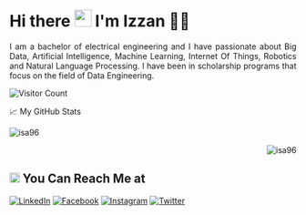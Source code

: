 
# Hi there <img src="https://github.com/TheDudeThatCode/TheDudeThatCode/blob/master/Assets/Hi.gif" width="30px"> I'm Izzan 🧑🏻

<p align="justify">
  I am a bachelor of electrical engineering and I have passionate about Big Data, Artificial Intelligence, Machine Learning, Internet Of Things, Robotics and Natural Language Processing. I have been in scholarship programs that focus on the field of Data Engineering.
</p>

![Visitor Count](https://profile-counter.glitch.me/{isa96}/count.svg)

📈 My GitHub Stats

<p align="left"> <img src="https://github-readme-stats.vercel.app/api?username=isa96&show_icons=true&theme=gotham" alt="isa96" />
<p align="right"> <img src="https://user-images.githubusercontent.com/58686170/118539567-c2ad5f80-b779-11eb-9922-3ca67e88b02c.gif" alt="isa96" />

## <img src="https://github.com/TheDudeThatCode/TheDudeThatCode/blob/master/Assets/hmm.gif" height="18px"> You Can Reach Me at 

<p>
  <a href="https://www.linkedin.com/in/izzan-silmi-aziz-294836142" target="_blank"><img alt="LinkedIn" src="https://img.shields.io/badge/linkedin-%230077B5.svg?&style=for-the-badge&logo=linkedin&logoColor=white" /></a>  
  <a href="https://www.facebook.com/izzansilmiaziz" target="_blank"><img alt="Facebook" src="https://img.shields.io/badge/facebook-%231877F2.svg?&style=for-the-badge&logo=facebook&logoColor=white" /></a>  
  <a href="https://www.instagram.com/izzan_silmi_aziz" target="_blank"><img alt="Instagram" src="https://img.shields.io/badge/instagram-%23E4405F.svg?&style=for-the-badge&logo=instagram&logoColor=white" /></a>  
  <a href="https://twitter.com/izzansilmiaziz" target="_blank"><img alt="Twitter" src="https://img.shields.io/badge/twitter-%231DA1F2.svg?&style=for-the-badge&logo=twitter&logoColor=white" /></a>  
  
</p>
